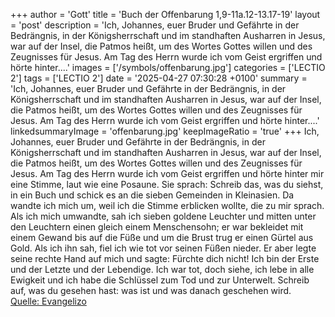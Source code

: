 +++
author = 'Gott'
title = 'Buch der Offenbarung 1,9-11a.12-13.17-19'
layout = 'post'
description = 'Ich, Johannes, euer Bruder und Gefährte in der Bedrängnis, in der Königsherrschaft und im standhaften Ausharren in Jesus, war auf der Insel, die Patmos heißt, um des Wortes Gottes willen und des Zeugnisses für Jesus. Am Tag des Herrn wurde ich vom Geist ergriffen und hörte hinter....'
images = ['/symbols/offenbarung.jpg']
categories = ['LECTIO 2']
tags = ['LECTIO 2']
date = '2025-04-27 07:30:28 +0100'
summary = 'Ich, Johannes, euer Bruder und Gefährte in der Bedrängnis, in der Königsherrschaft und im standhaften Ausharren in Jesus, war auf der Insel, die Patmos heißt, um des Wortes Gottes willen und des Zeugnisses für Jesus. Am Tag des Herrn wurde ich vom Geist ergriffen und hörte hinter....'
linkedsummaryImage = 'offenbarung.jpg'
keepImageRatio = 'true'
+++
Ich, Johannes, euer Bruder und Gefährte in der Bedrängnis, in der Königsherrschaft und im standhaften Ausharren in Jesus, war auf der Insel, die Patmos heißt, um des Wortes Gottes willen und des Zeugnisses für Jesus.
Am Tag des Herrn wurde ich vom Geist ergriffen und hörte hinter mir eine Stimme, laut wie eine Posaune.<!--more-->
Sie sprach: Schreib das, was du siehst, in ein Buch und schick es an die sieben Gemeinden in Kleinasien.
Da wandte ich mich um, weil ich die Stimme erblicken wollte, die zu mir sprach. Als ich mich umwandte, sah ich sieben goldene Leuchter
und mitten unter den Leuchtern einen gleich einem Menschensohn; er war bekleidet mit einem Gewand bis auf die Füße und um die Brust trug er einen Gürtel aus Gold.
Als ich ihn sah, fiel ich wie tot vor seinen Füßen nieder. Er aber legte seine rechte Hand auf mich und sagte: Fürchte dich nicht! Ich bin der Erste und der Letzte
und der Lebendige. Ich war tot, doch siehe, ich lebe in alle Ewigkeit und ich habe die Schlüssel zum Tod und zur Unterwelt.
Schreib auf, was du gesehen hast: was ist und was danach geschehen wird.<br> [Quelle: Evangelizo](https://evangeliumtagfuertag.org/DE/gospel)